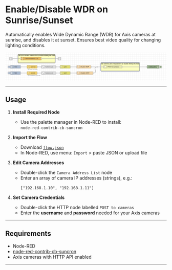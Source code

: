 # Enable/Disable WDR on Sunrise/Sunset

Automatically enables Wide Dynamic Range (WDR) for Axis cameras at sunrise, and disables it at sunset. Ensures best video quality for changing lighting conditions.

![Flow screenshot](./screenshot.jpg)

---

## Usage

1. **Install Required Node**  
   - Use the palette manager in Node-RED to install:  
     `node-red-contrib-cb-suncron`

2. **Import the Flow**  
   - Download [`flow.json`](./flow.json)
   - In Node-RED, use menu: `Import` > paste JSON or upload file

3. **Edit Camera Addresses**  
   - Double-click the `Camera Address List` node  
   - Enter an array of camera IP addresses (strings), e.g.:  
     ```
     ["192.168.1.10", "192.168.1.11"]
     ```

4. **Set Camera Credentials**  
   - Double-click the HTTP node labelled `POST to cameras`
   - Enter the **username** and **password** needed for your Axis cameras


---

## Requirements

- Node-RED
- [node-red-contrib-cb-suncron](https://flows.nodered.org/node/node-red-contrib-cb-suncron)
- Axis cameras with HTTP API enabled

---

